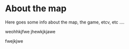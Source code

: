 # About the map

Here goes some info about the map, the game, etcv, etc ....


weohhkjfwe
jhewkjkjawe

fwejkjwe
